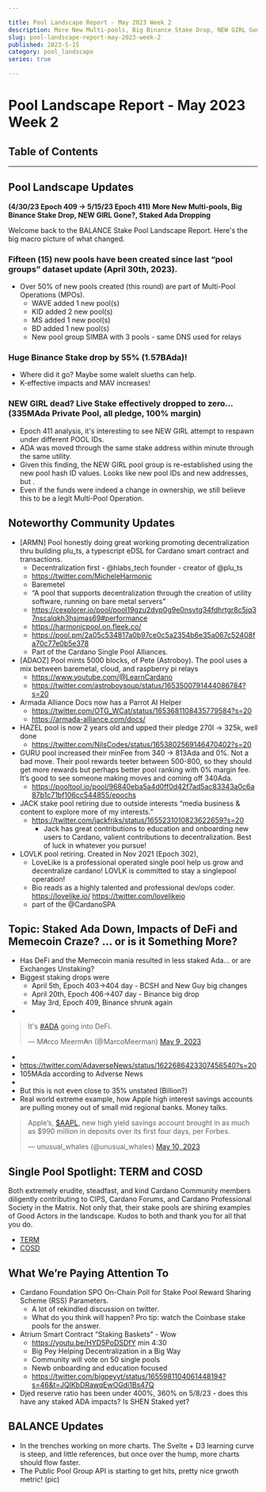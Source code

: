 ```yaml
---

title: Pool Landscape Report - May 2023 Week 2
description: More New Multi-pools, Big Binance Stake Drop, NEW GIRL Gone?, Staked Ada Dropping
slug: pool-landscape-report-may-2023-week-2
published: 2023-5-15
category: pool_landscape
series: true

---
```


# Pool Landscape Report - May 2023 Week 2

## Table of Contents

------------

## Pool Landscape Updates
**(4/30/23 Epoch 409 -> 5/15/23 Epoch 411)**
**More New Multi-pools, Big Binance Stake Drop, NEW GIRL Gone?, Staked Ada Dropping**

Welcome back to the BALANCE Stake Pool Landscape Report. Here's the big macro picture of what changed.

### Fifteen (15) new pools have been created since last “pool groups” dataset update (April 30th, 2023).
- Over 50% of new pools created (this round) are part of Multi-Pool Operations (MPOs).
    - WAVE added 1 new pool(s)
    - KID added 2 new pool(s)
    - MS added 1 new pool(s)
    - BD added 1 new pool(s)
    - New pool group SIMBA with 3 pools - same DNS used for relays
### Huge Binance Stake drop by 55% (1.57BAda)!
- Where did it go? Maybe some walelt slueths can help.
- K-effective impacts and MAV increases!
### NEW GIRL dead? Live Stake effectively dropped to zero...(335MAda Private Pool, all pledge, 100% margin)
- Epoch 411 analysis, it's interesting to see NEW GIRL attempt to respawn under different POOL IDs.
- ADA was moved through the same stake address within minute through the same utility.
- Given this finding, the NEW GIRL pool group is re-established using the new pool hash ID values. Looks like new pool IDs and new addresses, but . 
- Even if the funds were indeed a change in ownership, we still believe this to be a legit Multi-Pool Operation.


## Noteworthy Community Updates
- [ARMN] Pool honestly doing great working promoting decentralization thru building plu_ts, a typescript eDSL for Cardano smart contract and transactions.
    - Decentralization first - @hlabs_tech founder - creator of @plu_ts
    - https://twitter.com/MicheleHarmonic 
    - Baremetel 
    - “A pool that supports decentralization through the creation of utility software, running on bare metal servers”
    - https://cexplorer.io/pool/pool19gzu2dyp0g9e0nsvtg34fdhrtgr8c5jq37nscalqkh3hsjmas69#performance 
    - https://harmonicpool.on.fleek.co/ 
    - https://pool.pm/2a05c534817a0b97ce0c5a2354b6e35a067c52408fa70c77e0b5e378 
    - Part of the Cardano Single Pool Alliances. 
- [ADAOZ] Pool mints 5000 blocks, of Pete (Astroboy). The pool uses a mix between baremetal, cloud, and raspberry pi relays
    - https://www.youtube.com/@LearnCardano 
    - https://twitter.com/astroboysoup/status/1653500791444086784?s=20 
- Armada Alliance Docs now has a Parrot AI Helper
    - https://twitter.com/OTG_WCat/status/1653681108435779584?s=20 
    - https://armada-alliance.com/docs/ 
- HAZEL pool is now 2 years old and upped their pledge 270l -> 325k, well done
    - https://twitter.com/NilsCodes/status/1653802569146470402?s=20 
- GURU pool increased their minFee from 340 -> 813Ada and 0%. Not a bad move. Their pool rewards teeter between 500-800, so they should get more rewards but perhaps better pool ranking with 0% margin fee. It’s good to see someone making moves and coming off 340Ada.
    - https://pooltool.io/pool/96840eba5a4d0ff0d42f7ad5ac83343a0c6a87b1c71bf106cc544855/epochs 
- JACK stake pool retiring due to outside interests “media business & content to explore more of my interests.”
    - https://twitter.com/jackfriks/status/1655231010823622659?s=20 
        - Jack has great contributions to education and onboarding new users to Cardano, valient contributions to decentralization. Best of luck in whatever you pursue!
- LOVLK pool retiring. Created in Nov 2021 (Epoch 302), 
    - LoveLike is a professional operated single pool help us grow and decentralize cardano! LOVLK is committed to stay a singlepool operation!
    - Bio reads as a highly talented and professional dev/ops coder. https://lovelike.io/ https://twitter.com/lovelikeio 
    - part of the @CardanoSPA


## Topic: Staked Ada Down, Impacts of DeFi and Memecoin Craze? … or is it Something More?
- Has DeFi and the Memecoin mania resulted in less staked Ada… or are Exchanges Unstaking?
- Biggest staking drops were
    - April 5th, Epoch 403->404 day - BCSH and New Guy big changes
    - April 20th, Epoch 406->407 day - Binance big drop
    - May 3rd, Epoch 409, Binance shrunk again
- 
<blockquote class="twitter-tweet tw-align-center" data-partner="tweetdeck"><p lang="en" dir="ltr">It&#39;s <a href="https://twitter.com/hashtag/ADA?src=hash&amp;ref_src=twsrc%5Etfw">#ADA</a> going into DeFi.</p>&mdash; M₳rco Meerm₳n (@MarcoMeerman) <a href="https://twitter.com/MarcoMeerman/status/1656018934703824919?ref_src=twsrc%5Etfw">May 9, 2023</a></blockquote>

- <script async src="https://platform.twitter.com/widgets.js" charset="utf-8"></script>
- https://twitter.com/AdaverseNews/status/1622686423307456540?s=20 
- 105MAda according to Adverse News
- <check defi lama>
- But this is not even close to 35% unstated (Billion?)
- Real world extreme example, how Apple high interest savings accounts are pulling money out of small mid regional banks. Money talks. 

<blockquote class="twitter-tweet tw-align-center"><p lang="en" dir="ltr">Apple’s, <a href="https://twitter.com/search?q=%24AAPL&amp;src=ctag&amp;ref_src=twsrc%5Etfw">$AAPL</a>, new high yield savings account brought in as much as $990 million in deposits over its first four days, per Forbes.</p>&mdash; unusual_whales (@unusual_whales) <a href="https://twitter.com/unusual_whales/status/1656328492689104900?ref_src=twsrc%5Etfw">May 10, 2023</a></blockquote> <script async src="https://platform.twitter.com/widgets.js" charset="utf-8"></script>
 


## Single Pool Spotlight: TERM and COSD
Both extremely erudite, steadfast, and kind Cardano Community members diligently contributing to CIPS, Cardano Forums, and Cardano Professional Society in the Matrix. Not only that, their stake pools are shining examples of Good Actors in the landscape. Kudos to both and thank you for all that you do.
- [TERM](https://pool.pm/08f05bcfaada3bb5c038b8c88c6b502ceabfd9978973159458c6535b)
- [COSD](https://pool.pm/c94e6fe1123bf111b77b57994bcd836af8ba2b3aa72cfcefbec2d3d4)


## What We’re Paying Attention To
- Cardano Foundation SPO On-Chain Poll for Stake Pool Reward Sharing Scheme (RSS) Parameters.
    - A lot of rekindled discussion on twitter.
    - What do you think will happen? Pro tip: watch the Coinbase stake pools for the answer.
- Atrium Smart Contract “Staking Baskets” - Wow 
    - https://youtu.be/HYD5PoDSDfY min 4:30 
    - Big Pey Helping Decentralization in a  Big Way
    - Community will vote on 50 single pools
    - Newb onboarding and education focused 
    - https://twitter.com/bigpeyyt/status/1655981104061448194?s=46&t=JQlKbDRawqEwOGdi1Bs47Q
- Djed reserve ratio has been under 400%, 360% on 5/8/23 - does this have any staked ADA impacts? Is SHEN Staked yet?


## BALANCE Updates
- In the trenches working on more charts. The Svelte + D3 learning curve is steep, and little references, but once over the hump, more charts should flow faster.
- The Public Pool Group API is starting to get hits, pretty nice grwoth metric! (pic)